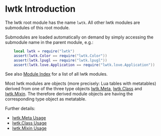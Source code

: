 # lwtk Introduction

The lwtk root module has the name `lwtk`. All other lwtk modules are submodules
of this root module.
   
Submodules are loaded automatically on demand by simply accessing 
the submodule name  in the parent module, e.g.:
```lua
    local lwtk = require("lwtk")
    assert(lwtk.Color == require("lwtk.Color"))
    assert(lwtk.lpugl == require("lwtk.lpugl"))
    assert(lwtk.love.Application == require("lwtk.love.Application"))
```

See also [Module Index](./gen/modules.md) for a list of all lwtk modules.

Most lwtk modules are objects (more precisely: Lua tables with metatables) derived 
from one of the three type objects [lwtk.Meta], [lwtk.Class] and [lwtk.Mixin]. 
The therefore derived module objects are having the corresponding type object 
as metatable.

Further details:
   * [lwtk.Meta Usage](Meta.md)
   * [lwtk.Class Usage](Class.md)
   * [lwtk.Mixin Usage](Mixin.md)
   

[lwtk.Meta]:  ./gen/lwtk/Meta.md
[lwtk.Class]: ./gen/lwtk/Class.md
[lwtk.Mixin]: ./gen/lwtk/Mixin.md



<!-- ---------------------------------------------------------------------------------------- -->
<!--lua
    print("Modules.md: OK")
-->
